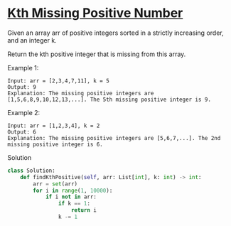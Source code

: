 # [Kth Missing Positive Number](https://leetcode.com/problems/kth-missing-positive-number/)

Given an array arr of positive integers sorted in a strictly increasing order, and an integer k.

Return the kth positive integer that is missing from this array.

Example 1:
```
Input: arr = [2,3,4,7,11], k = 5
Output: 9
Explanation: The missing positive integers are [1,5,6,8,9,10,12,13,...]. The 5th missing positive integer is 9.
```
Example 2:
```
Input: arr = [1,2,3,4], k = 2
Output: 6
Explanation: The missing positive integers are [5,6,7,...]. The 2nd missing positive integer is 6.
```
Solution
```python
class Solution:
    def findKthPositive(self, arr: List[int], k: int) -> int:
        arr = set(arr)
        for i in range(1, 10000):
            if i not in arr:
                if k == 1:
                    return i
                k -= 1
```
